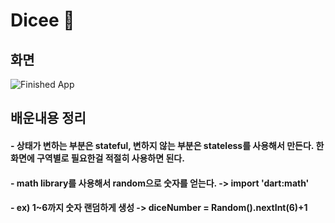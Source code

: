 
# Dicee 🎲


## 화면


![Finished App](https://github.com/londonappbrewery/Images/blob/master/dicee-demo.gif)

## 배운내용 정리

#### - 상태가 변하는 부분은 stateful, 변하지 않는 부분은 stateless를 사용해서 만든다. 한 화면에 구역별로 필요한걸 적절히 사용하면 된다. 
#### - math library를 사용해서 random으로 숫자를 얻는다. -> import 'dart:math'
#### - ex) 1~6까지 숫자 랜덤하게 생성 -> diceNumber = Random().nextInt(6)+1
